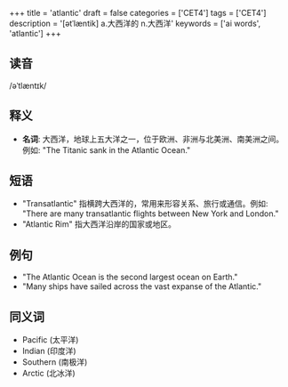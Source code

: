 +++
title = 'atlantic'
draft = false
categories = ['CET4']
tags = ['CET4']
description = '[ətˈlæntik] a.大西洋的 n.大西洋'
keywords = ['ai words', 'atlantic']
+++

## 读音
/əˈtlæntɪk/

## 释义
- **名词**: 大西洋，地球上五大洋之一，位于欧洲、非洲与北美洲、南美洲之间。例如: "The Titanic sank in the Atlantic Ocean."

## 短语
- "Transatlantic" 指横跨大西洋的，常用来形容关系、旅行或通信。例如: "There are many transatlantic flights between New York and London."
- "Atlantic Rim" 指大西洋沿岸的国家或地区。

## 例句
- "The Atlantic Ocean is the second largest ocean on Earth."
- "Many ships have sailed across the vast expanse of the Atlantic."

## 同义词
- Pacific (太平洋)
- Indian (印度洋)
- Southern (南极洋)
- Arctic (北冰洋)
